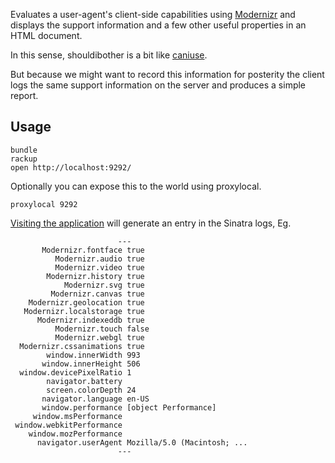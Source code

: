 Evaluates a user-agent's client-side capabilities using [Modernizr](http://modernizr.com) and
displays the support information and a few other useful properties in an
HTML document.

In this sense, shouldibother is a bit like [caniuse](http://caniuse.com).

But because we might want to record this information for posterity the
client logs the same support information on the server and produces a
simple report.

Usage
-----

    bundle
    rackup
    open http://localhost:9292/

Optionally you can expose this to the world using proxylocal. 

    proxylocal 9292

[Visiting the application](http://localhost:9292/) will generate an entry in the Sinatra logs, Eg.

```
                        ---
       Modernizr.fontface true
          Modernizr.audio true
          Modernizr.video true
        Modernizr.history true
            Modernizr.svg true
         Modernizr.canvas true
    Modernizr.geolocation true
   Modernizr.localstorage true
      Modernizr.indexeddb true
          Modernizr.touch false
          Modernizr.webgl true
  Modernizr.cssanimations true
        window.innerWidth 993
       window.innerHeight 506
  window.devicePixelRatio 1
        navigator.battery 
        screen.colorDepth 24
       navigator.language en-US
       window.performance [object Performance]
     window.msPerformance 
 window.webkitPerformance 
    window.mozPerformance 
      navigator.userAgent Mozilla/5.0 (Macintosh; ...
                        ---
```
